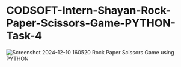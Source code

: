 # CODSOFT-Intern-Shayan-Rock-Paper-Scissors-Game-PYTHON-Task-4
![Screenshot 2024-12-10 160520](https://github.com/user-attachments/assets/c2dddeda-4595-412c-b80c-013ae26270ff)
Rock Paper Scissors Game using PYTHON
